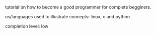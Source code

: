 tutorial on how to become a good programmer for complete begginers.

os/languages used to illustrate concepts: linux, c and python

completion level: low
